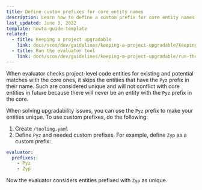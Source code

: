 ```yaml
---
title: Define custom prefixes for core entity names
description: Learn how to define a custom prefix for core entity names
last_updated: June 3, 2022
template: howto-guide-template
related:
  - title: Keeping a project upgradable
    link: docs/scos/dev/guidelines/keeping-a-project-upgradable/keeping-a-project-upgradable.html
  - title: Run the evaluator tool
    link: docs/scos/dev/guidelines/keeping-a-project-upgradable/run-the-evaluator-tool.html
---
```


When evaluator checks project-level code entities for existing and potential matches with the core ones, it skips the entities that have the `Pyz` prefix in their name. Such are considered unique and will not conflict with core entities in future because there will never be an entity with the `Pyz` prefix in the core.

When solving upgradability issues, you can use the `Pyz` prefix to make your entities unique. To use custom prefixes, do the following:

1. Create `/tooling.yaml`
2. Define `Pyz` and needed custom prefixes. For example, define `Zyp` as a custom prefix:

```yaml
evaluator:
  prefixes:
    - Pyz
    - Zyp
```

Now the evaluator considers entities prefixed with `Zyp` as unique.
